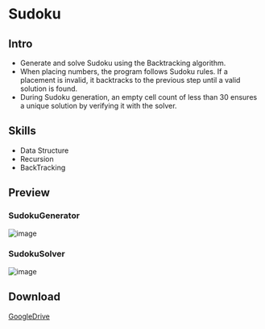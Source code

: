 # Sudoku
## Intro
* Generate and solve Sudoku using the Backtracking algorithm.
* When placing numbers, the program follows Sudoku rules. If a placement is invalid, it backtracks to the previous step until a valid solution is found.
* During Sudoku generation, an empty cell count of less than 30 ensures a unique solution by verifying it with the solver.

## Skills  
- Data Structure
- Recursion
- BackTracking

## Preview
### SudokuGenerator
![image](https://github.com/suu0319/Sudoku/assets/59763965/7c71bfc2-4759-4af2-8405-0c71ca2a9fbb)

### SudokuSolver
![image](https://github.com/suu0319/Sudoku/assets/59763965/34a6b19e-0929-4863-abf2-9146770c7770)

## Download  
[GoogleDrive]([https://drive.google.com/drive/folders/1vb_w1uNGHG7h9doVyB-gjy_ITDJnkQvq?usp=sharing](https://drive.google.com/file/d/12urV3VvapXN9vBBuEePJWUU0XKsEp_lx/view?usp=sharing))
